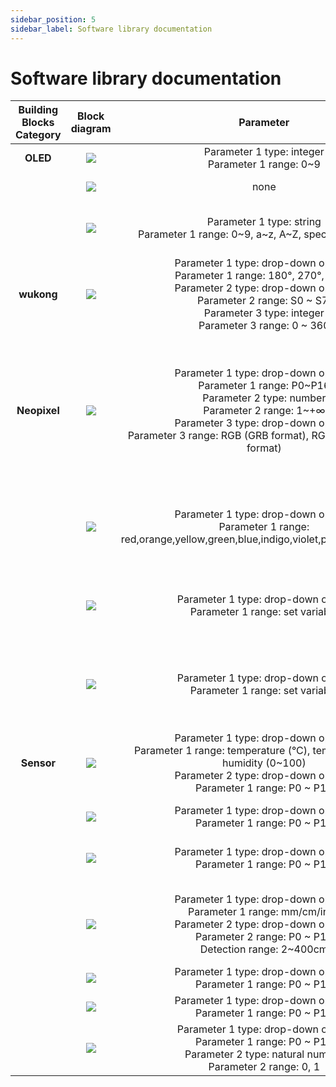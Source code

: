 ```yaml
---
sidebar_position: 5
sidebar_label: Software library documentation
---
```


# Software library documentation

| Building Blocks Category | Block diagram | Parameter | Block Function Description |
| :-: | :-: | :-: | :-: |
| **OLED** | ![](https://wiki-media-ef.oss-cn-hongkong.aliyuncs.com/docs/microbit/interesting-case/microbit-smart-climate-kit/about-the-microbit-smart-climate-kit/images/blocks-06.png) | Parameter 1 type: integer<br />Parameter 1 range: 0~9 | Initialize the OLED display |
| | ![](https://wiki-media-ef.oss-cn-hongkong.aliyuncs.com/docs/microbit/interesting-case/microbit-smart-climate-kit/about-the-microbit-smart-climate-kit/images/blocks-07.png) | none | Clear OLED display |
| | ![](https://wiki-media-ef.oss-cn-hongkong.aliyuncs.com/docs/microbit/interesting-case/microbit-smart-climate-kit/about-the-microbit-smart-climate-kit/images/blocks-08.png) | Parameter 1 type: string<br />Parameter 1 range: 0~9, a~z, A~Z, special characters<br /> | OLED display shows character string |
| **wukong** | ![](https://wiki-media-ef.oss-cn-hongkong.aliyuncs.com/docs/microbit/interesting-case/classroom-science-pack/images/classroom-science-pack-introduction-to-the-functions-of-the-blocks-01.png) | Parameter 1 type: drop-down options<br />Parameter 1 range: 180°, 270°, 360°;<br />Parameter 2 type: drop-down options<br />Parameter 2 range: S0 ~ S7;<br />Parameter 3 type: integer<br />Parameter 3 range: 0 ~ 360<br /> | Servo angle control |
| **Neopixel** | ![](https://wiki-media-ef.oss-cn-hongkong.aliyuncs.com/docs/microbit/wisdom-life/microbit-smart-greenhouse-kit/images/microbit-greenhouse-programming-10.png) | Parameter 1 type: drop-down options<br />Parameter 1 range: P0~P16<br />Parameter 2 type: number<br />Parameter 2 range: 1~+∞<br />Parameter 3 type: drop-down options<br />Parameter 3 range: RGB (GRB format), RGB+W, RGB (RGB format) | This command sets the control quantity and mode of the RGB light strip beads of the corresponding pin and assigns it to the variable |
|             | ![](https://wiki-media-ef.oss-cn-hongkong.aliyuncs.com/docs/microbit/wisdom-life/microbit-smart-greenhouse-kit/images/microbit-greenhouse-programming-11.png) | Parameter 1 type: drop-down options<br />Parameter 1 range: red,orange,yellow,green,blue,indigo,violet,purple,white,black | This command sets the color of the corresponding light bar. |
|             | ![](https://wiki-media-ef.oss-cn-hongkong.aliyuncs.com/docs/microbit/wisdom-life/microbit-smart-greenhouse-kit/images/microbit-greenhouse-programming-12.png) | Parameter 1 type: drop-down option<br />Parameter 1 range: set variable | This command sets the corresponding light bar color refresh |
|             | ![](https://wiki-media-ef.oss-cn-hongkong.aliyuncs.com/docs/microbit/wisdom-life/microbit-smart-greenhouse-kit/images/microbit-greenhouse-programming-13.png) | Parameter 1 type: drop-down option<br />Parameter 1 range: set variable | This command sets the corresponding light bar color to clear |
| **Sensor** | ![](https://wiki-media-ef.oss-cn-hongkong.aliyuncs.com/docs/microbit/interesting-case/classroom-science-pack/images/classroom-science-pack-introduction-to-the-functions-of-the-blocks-03.png) | Parameter 1 type: drop-down options<br />Parameter 1 range: temperature (°C), temperature (°F), humidity (0~100)<br />Parameter 2 type: drop-down options<br />Parameter 1 range: P0 ~ P16 | Get the current temperature (℃) or humidity (0~100) |
| | ![](https://wiki-media-ef.oss-cn-hongkong.aliyuncs.com/docs/microbit/wisdom-life/microbit-smart-life-kit/images/water-level.png) | Parameter 1 type: drop-down options<br />Parameter 1 range: P0 ~ P16 | Get water level |
| | ![](https://wiki-media-ef.oss-cn-hongkong.aliyuncs.com/docs/microbit/wisdom-life/microbit-smart-life-kit/images/light-level.png) | Parameter 1 type: drop-down options<br />Parameter 1 range: P0 ~ P16 | Get the current ambient light intensity level |
| | ![](https://wiki-media-ef.oss-cn-hongkong.aliyuncs.com/docs/microbit/wisdom-life/microbit-smart-life-kit/images/distance.png) | Parameter 1 type: drop-down options<br />Parameter 1 range: mm/cm/inch<br />Parameter 2 type: drop-down options<br />Parameter 2 range: P0 ~ P16<br />Detection range: 2~400cm | Get the distance value of the obstacle in front of the sensor |
| | ![](https://wiki-media-ef.oss-cn-hongkong.aliyuncs.com/docs/microbit/wisdom-life/microbit-smart-life-kit/images/analog-read.png) | Parameter 1 type: drop-down options<br />Parameter 1 range: P0 ~ P16 | Reading analog values |
| | ![](https://wiki-media-ef.oss-cn-hongkong.aliyuncs.com/docs/microbit/wisdom-life/microbit-smart-life-kit/images/digital-read.png) | Parameter 1 type: drop-down options<br />Parameter 1 range: P0 ~ P16 | Reading digital values |
| | ![](https://wiki-media-ef.oss-cn-hongkong.aliyuncs.com/docs/microbit/wisdom-life/microbit-smart-life-kit/images/digital-write.png) | Parameter 1 type: drop-down option<br />Parameter 1 range: P0 ~ P16<br />Parameter 2 type: natural number<br />Parameter 2 range: 0, 1 | Set the port output digital quantity |
